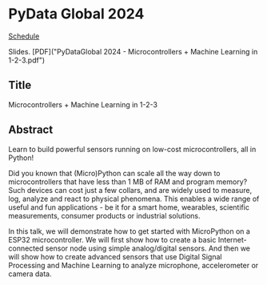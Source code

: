 
# PyData Global 2024

[Schedule](https://global2024.pydata.org/cfp/talk/EEFXBK/)

Slides. [PDF]("PyDataGlobal 2024 - Microcontrollers + Machine Learning in 1-2-3.pdf")

## Title
Microcontrollers + Machine Learning in 1-2-3

## Abstract
Learn to build powerful sensors running on low-cost microcontrollers, all in Python!

Did you known that (Micro)Python can scale all the way down to microcontrollers
that have less than 1 MB of RAM and program memory?
Such devices can cost just a few collars, and are widely used to measure, log, analyze and react to physical phenomena.
This enables a wide range of useful and fun applications - be it for a smart home, wearables, scientific measurements, consumer products or industrial solutions.

In this talk, we will demonstrate how to get started with MicroPython on a ESP32 microcontroller.
We will first show how to create a basic Internet-connected sensor node using simple analog/digital sensors.
And then we will show how to create advanced sensors that use
Digital Signal Processing and Machine Learning to analyze microphone, accelerometer or camera data.


